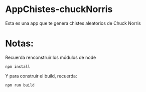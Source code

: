 # AppChistes-chuckNorris

Esta es una app que te genera chistes aleatorios de Chuck Norris

# Notas:
Recuerda renconstruir los módulos de node 
```
npm install
```
Y para construir el build, recuerda:
```
npm run build
```

